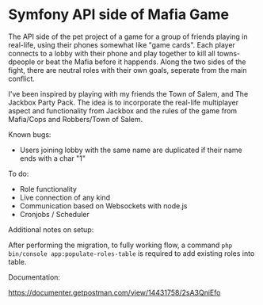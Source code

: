 # Symfony API side of Mafia Game

The API side of the pet project of a game for a group of friends playing in real-life, using their phones somewhat like "game cards". Each player connects to a lobby with their phone and play together to kill all towns-dpeople or beat the Mafia before it happends. Along the two sides of the fight, there are neutral roles with their own goals, seperate from the main conflict.

I've been inspired by playing with my friends the Town of Salem, and The Jackbox Party Pack. The idea is to incorporate the real-life multiplayer aspect and functionality from Jackbox and the rules of the game from Mafia/Cops and Robbers/Town of Salem.

Known bugs:
  - Users joining lobby with the same name are duplicated if their name ends with a char "1"

To do:
  - Role functionality
  - Live connection of any kind
  - Communication based on Websockets with node.js
  - Cronjobs / Scheduler

Additional notes on setup:

After performing the migration, to fully working flow, a command ```php bin/console app:populate-roles-table``` is required to add existing roles into table.

Documentation:

https://documenter.getpostman.com/view/14431758/2sA3QniEfo
